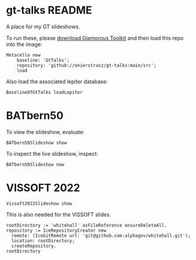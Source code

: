 # gt-talks README

A place for my GT slideshows.

To run these, please [download  Glamorous Toolkit](https://gtoolkit.com) and then load this repo into the image:

```
Metacello new
	baseline: 'GtTalks';
	repository: 'github://onierstrasz/gt-talks:main/src';
	load
```

Also load the associated lepiter database:
```
BaselineOfGtTalks loadLepiter
```

# BATbern50
To view the slideshow, evaluate:
```
BATbern50Slideshow show
```
To inspect the live slideshow, inspect:
```
BATbern50Slideshow new
```

# VISSOFT 2022
```
Vissoft2022Slideshow show
```

This is also needed for the VISSOFT slides.
```
rootDirectory := 'whitehall' asFileReference ensureDeleteAll.
repository := IceRepositoryCreator new
  remote: (IceGitRemote url: 'git@github.com:alphagov/whitehall.git');
  location: rootDirectory;
  createRepository.
rootDirectory
```
